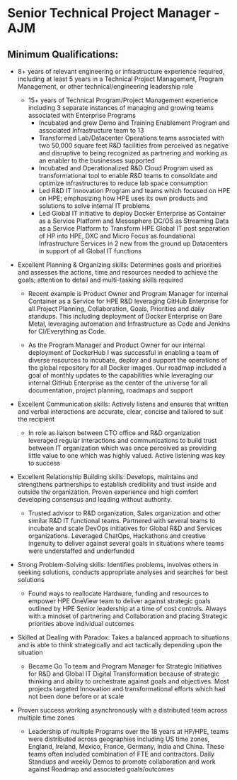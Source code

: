 # Senior Technical Project Manager - AJM

## Minimum Qualifications:
- 8+ years of relevant engineering or infrastructure experience required, including at least 5 years in a Technical Project Management, Program Management, or other technical/engineering leadership role

  * 15+ years of Technical Program/Project Management experience including 3 separate instances of managing and growing teams associated with Enterprise Programs
    - Incubated and grew Demo and Training Enablement Program and associated Infrastructure team to 13
    - Transformed Lab/Datacenter Operations teams associated with two 50,000 square feet R&D facilities from perceived as negative and disruptive to being recognized as partnering and working as an enabler to the businesses supported
    - Incubated and Operationalized R&D Cloud Program used as transformational tool to enable R&D teams to consolidate and optimize infrastructures to reduce lab space consumption
    - Led R&D IT Innovation Program and teams which focused on HPE on HPE; emphasizing how HPE uses its own products and solutions to solve internal IT problems
    - Led Global IT initiative to deploy Docker Enterprise as Container as a Service Platform and Mesosphere DC/OS as Streaming Data as a Service Platform to Transform HPE Global IT post separation of HP into HPE, DXC and Micro Focus as foundational Infrastructure Services in 2 new from the ground up Datacenters in support of all Global IT functions


- Excellent Planning & Organizing skills: Determines goals and priorities and assesses the actions, time and resources needed to achieve the goals; attention to detail and multi-tasking skills required

  * Recent example is Product Owner and Program Manager for internal Container as a Service for HPE R&D leveraging GitHub Enterprise for all Project Planning, Collaboration, Goals, Priorities and daily standups.  This including deployment of Docker Enterprise on Bare Metal, leveraging automation and Infrastructure as Code and Jenkins for CI/Everything as Code.

  * As the Program Manager and Product Owner for our internal deployment of DockerHub I was successful in enabling a team of diverse resources to incubate, deploy and support the operations of the global repository for all Docker images.  Our roadmap included a goal of monthly updates to the capabilities while leveraging our internal GitHub Enterprise as the center of the universe for all documentation, project planning, roadmaps and support


- Excellent Communication skills: Actively listens and ensures that written and verbal interactions are accurate, clear, concise and tailored to suit the recipient

  * In role as liaison between CTO office and R&D organization leveraged regular interactions and communications to build trust between IT organization which was once perceived as providing little value to one which was highly valued.  Active listening was key to success


- Excellent Relationship Building skills: Develops, maintains and strengthens partnerships to establish credibility and trust inside and outside the organization. Proven experience and high comfort developing consensus and leading without authority.

  * Trusted advisor to R&D organization, Sales organization and other similar R&D IT functional teams.  Partnered with several teams to incubate and scale DevOps initiatives for Global R&D and Services organizations.  Leveraged ChatOps, Hackathons and creative ingenuity to deliver against several goals in situations where teams were understaffed and underfunded


- Strong Problem-Solving skills: Identifies problems, involves others in seeking solutions, conducts appropriate analyses and searches for best solutions

  * Found ways to reallocate Hardware, funding and resources to empower HPE OneView team to deliver against strategic goals outlined by HPE Senior leadership at a time of cost controls.  Always with a mindset of partnering and Collaboration and placing Strategic priorities above individual outcomes


- Skilled at Dealing with Paradox: Takes a balanced approach to situations and is able to think strategically and act tactically depending upon the situation

  * Became Go To team and Program Manager for Strategic Initiatives for R&D and Global IT Digital Transformation because of strategic thinking and ability to orchestrate against goals and objectives.  Most projects targeted Innovation and transformational efforts which had not been done before or at scale


- Proven success working asynchronously with a distributed team across multiple time zones

  * Leadership of multiple Programs over the 18 years at HP/HPE, teams were distributed across geographies including US time zones, England, Ireland, Mexico, France, Germany, India and China. These teams often included combination of FTE and contractors.  Daily Standups and weekly Demos to promote collaboration and work against Roadmap and associated goals/outcomes
